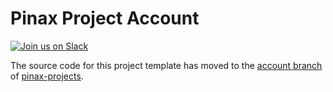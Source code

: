 Pinax Project Account
======================

[![Join us on Slack](http://slack.pinaxproject.com/badge.svg)](http://slack.pinaxproject.com/)


The source code for this project template has moved to the [account branch](https://github.com/pinax/pinax-starter-projects/tree/account) of [pinax-projects](https://github.com/pinax/pinax-starter-projects/).


